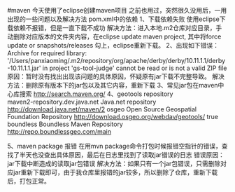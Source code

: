 #maven
今天使用了eclipse创建maven项目
之前也用过，突然很久没用后，一用出现的一些问题以及解决方法
pom.xml中的依赖
1、下载依赖失败
使用eclipse下载依赖不报错，但是一直下载不成功
解决方法：进入本地.m2仓库对应目录，手动删除对应版本的文件夹内容，在eclipse update maven project, 其中将force update or snapshots/releases 勾上，eclipse重新下载。
2、出现如下错误：Archive for required library: '/Users/panxiaoming/.m2/repository/org/apache/derby/derby/10.11.1.1/derby-10.11.1.1.jar' in project 'gs-tool-judge' cannot be read or is not a valid ZIP file 
原因：暂时没有找出出现该问题的具体原因，怀疑原有jar下载不完整导致。
解决方法：删除原有版本下的jar包以及其它内容，重新下载
3、常见jar包在maven中心库搜索
http://search.maven.org/
4、geotools repository  
<repositories>
        <repository>
            <id>maven2-repository.dev.java.net</id>
            <name>Java.net repository</name>
            <url>http://download.java.net/maven/2</url>
        </repository>
        <repository>
            <id>osgeo</id>
            <name>Open Source Geospatial Foundation Repository</name>
            <url>http://download.osgeo.org/webdav/geotools/</url>
        </repository>
        <repository>
          <snapshots>
            <enabled>true</enabled>
          </snapshots>
          <id>boundless</id>
          <name>Boundless Maven Repository</name>
          <url>http://repo.boundlessgeo.com/main</url>
        </repository>
    </repositories>

5、maven package 报错
在用mvn package命令打包时候报错空指针的错误，查找了半天也没查出具体原因，最后在日志里找到了读取jar错误的日志
错误原因：jar下载中断造成的读取jar包错误
解决方法：如果只有一个jar包错误，只需删除对应jar重新下载即可，由于我仓库里报错的jar较多，所以删除了仓库，重新下载后，打包正常。